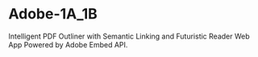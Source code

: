 # Adobe-1A_1B
Intelligent PDF Outliner with Semantic Linking and Futuristic Reader Web App Powered by Adobe Embed API.
